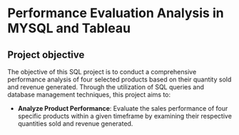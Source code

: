 # Performance Evaluation Analysis in MYSQL and Tableau

## Project objective
The objective of this SQL project is to conduct a comprehensive performance analysis of four selected products based on their quantity sold and revenue generated. Through the utilization of SQL queries and database management techniques, this project aims to:
- **Analyze Product Performance**: Evaluate the sales performance of four specific products within a given timeframe by examining their respective quantities sold and revenue generated.
